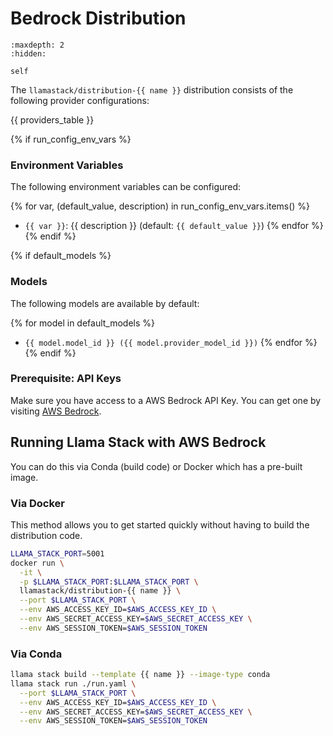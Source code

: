 # Bedrock Distribution

```{toctree}
:maxdepth: 2
:hidden:

self
```

The `llamastack/distribution-{{ name }}` distribution consists of the following provider configurations:

{{ providers_table }}


{% if run_config_env_vars %}
### Environment Variables

The following environment variables can be configured:

{% for var, (default_value, description) in run_config_env_vars.items() %}
- `{{ var }}`: {{ description }} (default: `{{ default_value }}`)
{% endfor %}
{% endif %}

{% if default_models %}
### Models

The following models are available by default:

{% for model in default_models %}
- `{{ model.model_id }} ({{ model.provider_model_id }})`
{% endfor %}
{% endif %}


### Prerequisite: API Keys

Make sure you have access to a AWS Bedrock API Key. You can get one by visiting [AWS Bedrock](https://aws.amazon.com/bedrock/).


## Running Llama Stack with AWS Bedrock

You can do this via Conda (build code) or Docker which has a pre-built image.

### Via Docker

This method allows you to get started quickly without having to build the distribution code.

```bash
LLAMA_STACK_PORT=5001
docker run \
  -it \
  -p $LLAMA_STACK_PORT:$LLAMA_STACK_PORT \
  llamastack/distribution-{{ name }} \
  --port $LLAMA_STACK_PORT \
  --env AWS_ACCESS_KEY_ID=$AWS_ACCESS_KEY_ID \
  --env AWS_SECRET_ACCESS_KEY=$AWS_SECRET_ACCESS_KEY \
  --env AWS_SESSION_TOKEN=$AWS_SESSION_TOKEN
```

### Via Conda

```bash
llama stack build --template {{ name }} --image-type conda
llama stack run ./run.yaml \
  --port $LLAMA_STACK_PORT \
  --env AWS_ACCESS_KEY_ID=$AWS_ACCESS_KEY_ID \
  --env AWS_SECRET_ACCESS_KEY=$AWS_SECRET_ACCESS_KEY \
  --env AWS_SESSION_TOKEN=$AWS_SESSION_TOKEN
```
